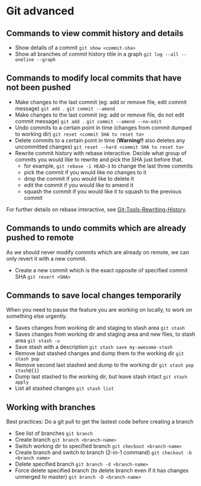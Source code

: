 # Git advanced

## Commands to view commit history and details

- Show details of a commit
  `git show <commit-sha>`
- Show all branches of commit history title in a graph
  `git log --all --oneline --graph`

## Commands to modify local commits that have not been pushed

- Make changes to the last commit (eg: add or remove file, edit commit message)
  `git add .`
  `git commit --amend`
- Make changes to the last commit (eg: add or remove file, do not edit commit message)
  `git add .`
  `git commit --amend --no-edit`
- Undo commits to a certain point in time (changes from commit dumped to working dir)
  `git reset <commit SHA to reset to> `
- Delete commits to a certain point in time (**Warning!!** also deletes any uncommitted changes)
  `git reset --hard <commit SHA to reset to> `
- Rewrite commit history with rebase interactive. Decide what group of commits you would like to rewrite and pick the SHA just before that.
  - for example, `git rebase -i HEAD~3` to change the last three commits
  - pick the commit if you would like no changes to it
  - drop the commit if you would like to delete it
  - edit the commit if you would like to amend it
  - squash the commit if you would like it to squash to the previous commit

For further details on rebase interactive, see [Git-Tools-Rewriting-History](https://git-scm.com/book/en/v2/Git-Tools-Rewriting-History).

## Commands to undo commits which are already pushed to remote

As we should never modify commits which are already on remote, we can only revert it with a new commit.

- Create a new commit which is the exact opposite of specified commit SHA
  `git revert <SHA>`

## Commands to save local changes temporarily

When you need to pause the feature you are working on locally, to work on something else urgently.

- Saves changes from working dir and staging to stash area
  `git stash`
- Saves changes from working dir and staging area and new files, to stash area
  `git stash -u`
- Save stash with a description
  `git stash save my-awesome-stash`
- Remove last stashed changes and dump them to the working dir
  `git stash pop`
- Remove second last stashed and dump to the working dir
  `git stash pop stash@{1}`
- Dump last stashed to the working dir, but leave stash intact
  `git stash apply`
- List all stashed changes
  `git stash list`

## Working with branches

Best practices: Do a git pull to get the lastest code before creating a branch

- See list of branches
  `git branch`
- Create branch
  `git branch <branch-name>`
- Switch working dir to specified branch
  `git checkout <branch-name>`
- Create branch and switch to branch (2-in-1 command)
  `git checkout -b <branch name>`
- Delete specified branch
  `git branch -d <branch-name>`
- Force delete specified branch (to delete branch even if it has changes unmerged to master)
  `git branch -D <branch-name>`
